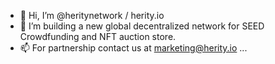 - 👋 Hi, I’m @heritynetwork / herity.io
- 👀 I’m building a new global decentralized network for SEED Crowdfunding and NFT auction store.
- 📫 For partnership contact us at marketing@herity.io ...

<!---
heritynetwork/heritynetwork is a ✨ special ✨ repository because its `README.md` (this file) appears on your GitHub profile.
You can click the Preview link to take a look at your changes.
--->
